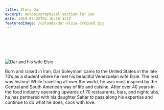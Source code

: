```yaml
---
title: Story Dar
excerpt: Autobiographical section for Dar
date: 2019-07-22T01:16:58.421Z
featuredImage: /uploads/dar-elsie-cropped.jpg
---
```

<br>
<br>
<br>
<br>

![Dar and his wife Elsie](/uploads/dar-elsie-cropped.jpg)

Born and raised in Iran, Dar Soleymani came to the United States in the late 70’s as a student where he met his beautiful Venezuelan wife Elsie. The rest was history! While travelling all over the world, he was most inspired by the Central and South American way of life and cuisine. After over 40 years in the food industry operating upwards of 70 restaurants, bars, and nightclubs, he has partnered with his daughter Sahar to pass along his expertise and continue to do what he does, cook with love.
